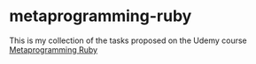 # metaprogramming-ruby

This is my collection of the tasks proposed on the Udemy course [Metaprogramming Ruby](https://www.udemy.com/ruby-metaprogramming/learn/v4/)
